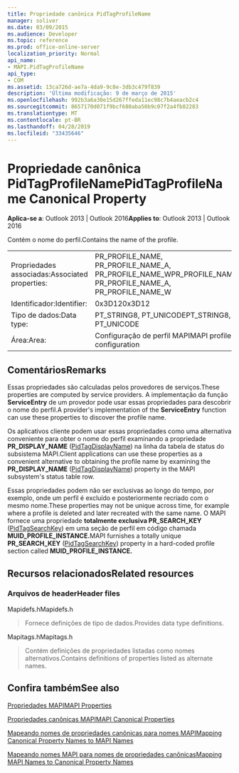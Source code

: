 ```yaml
---
title: Propriedade canônica PidTagProfileName
manager: soliver
ms.date: 03/09/2015
ms.audience: Developer
ms.topic: reference
ms.prod: office-online-server
localization_priority: Normal
api_name:
- MAPI.PidTagProfileName
api_type:
- COM
ms.assetid: 13ca726d-ae7a-4da9-9c8e-3db3c479f839
description: 'Última modificação: 9 de março de 2015'
ms.openlocfilehash: 992b3a6a30e15d267ffeda11ec98c7b4aeacb2c4
ms.sourcegitcommit: 8657170d071f9bcf680aba50b9c07f2a4fb82283
ms.translationtype: MT
ms.contentlocale: pt-BR
ms.lasthandoff: 04/28/2019
ms.locfileid: "33435646"
---
```

# <a name="pidtagprofilename-canonical-property"></a><span data-ttu-id="aba19-103">Propriedade canônica PidTagProfileName</span><span class="sxs-lookup"><span data-stu-id="aba19-103">PidTagProfileName Canonical Property</span></span>

  
  
<span data-ttu-id="aba19-104">**Aplica-se a**: Outlook 2013 | Outlook 2016</span><span class="sxs-lookup"><span data-stu-id="aba19-104">**Applies to**: Outlook 2013 | Outlook 2016</span></span> 
  
<span data-ttu-id="aba19-105">Contém o nome do perfil.</span><span class="sxs-lookup"><span data-stu-id="aba19-105">Contains the name of the profile.</span></span>
  
|||
|:-----|:-----|
|<span data-ttu-id="aba19-106">Propriedades associadas:</span><span class="sxs-lookup"><span data-stu-id="aba19-106">Associated properties:</span></span>  <br/> |<span data-ttu-id="aba19-107">PR_PROFILE_NAME, PR_PROFILE_NAME_A, PR_PROFILE_NAME_W</span><span class="sxs-lookup"><span data-stu-id="aba19-107">PR_PROFILE_NAME, PR_PROFILE_NAME_A, PR_PROFILE_NAME_W</span></span>  <br/> |
|<span data-ttu-id="aba19-108">Identificador:</span><span class="sxs-lookup"><span data-stu-id="aba19-108">Identifier:</span></span>  <br/> |<span data-ttu-id="aba19-109">0x3D12</span><span class="sxs-lookup"><span data-stu-id="aba19-109">0x3D12</span></span>  <br/> |
|<span data-ttu-id="aba19-110">Tipo de dados:</span><span class="sxs-lookup"><span data-stu-id="aba19-110">Data type:</span></span>  <br/> |<span data-ttu-id="aba19-111">PT_STRING8, PT_UNICODE</span><span class="sxs-lookup"><span data-stu-id="aba19-111">PT_STRING8, PT_UNICODE</span></span>  <br/> |
|<span data-ttu-id="aba19-112">Área:</span><span class="sxs-lookup"><span data-stu-id="aba19-112">Area:</span></span>  <br/> |<span data-ttu-id="aba19-113">Configuração de perfil MAPI</span><span class="sxs-lookup"><span data-stu-id="aba19-113">MAPI profile configuration</span></span>  <br/> |
   
## <a name="remarks"></a><span data-ttu-id="aba19-114">Comentários</span><span class="sxs-lookup"><span data-stu-id="aba19-114">Remarks</span></span>

<span data-ttu-id="aba19-115">Essas propriedades são calculadas pelos provedores de serviços.</span><span class="sxs-lookup"><span data-stu-id="aba19-115">These properties are computed by service providers.</span></span> <span data-ttu-id="aba19-116">A implementação da função **ServiceEntry** de um provedor pode usar essas propriedades para descobrir o nome do perfil.</span><span class="sxs-lookup"><span data-stu-id="aba19-116">A provider's implementation of the **ServiceEntry** function can use these properties to discover the profile name.</span></span> 
  
<span data-ttu-id="aba19-117">Os aplicativos cliente podem usar essas propriedades como uma alternativa conveniente para obter o nome do perfil examinando a propriedade **PR_DISPLAY_NAME** ([PidTagDisplayName](pidtagdisplayname-canonical-property.md)) na linha da tabela de status do subsistema MAPI.</span><span class="sxs-lookup"><span data-stu-id="aba19-117">Client applications can use these properties as a convenient alternative to obtaining the profile name by examining the **PR_DISPLAY_NAME** ([PidTagDisplayName](pidtagdisplayname-canonical-property.md)) property in the MAPI subsystem's status table row.</span></span>
  
<span data-ttu-id="aba19-118">Essas propriedades podem não ser exclusivas ao longo do tempo, por exemplo, onde um perfil é excluído e posteriormente recriado com o mesmo nome.</span><span class="sxs-lookup"><span data-stu-id="aba19-118">These properties may not be unique across time, for example where a profile is deleted and later recreated with the same name.</span></span> <span data-ttu-id="aba19-119">O MAPI fornece uma propriedade **totalmente exclusiva PR_SEARCH_KEY** ([PidTagSearchKey](pidtagsearchkey-canonical-property.md)) em uma seção de perfil em código chamada **MUID_PROFILE_INSTANCE.**</span><span class="sxs-lookup"><span data-stu-id="aba19-119">MAPI furnishes a totally unique **PR_SEARCH_KEY** ([PidTagSearchKey](pidtagsearchkey-canonical-property.md)) property in a hard-coded profile section called **MUID_PROFILE_INSTANCE.**</span></span>
  
## <a name="related-resources"></a><span data-ttu-id="aba19-120">Recursos relacionados</span><span class="sxs-lookup"><span data-stu-id="aba19-120">Related resources</span></span>

### <a name="header-files"></a><span data-ttu-id="aba19-121">Arquivos de header</span><span class="sxs-lookup"><span data-stu-id="aba19-121">Header files</span></span>

<span data-ttu-id="aba19-122">Mapidefs.h</span><span class="sxs-lookup"><span data-stu-id="aba19-122">Mapidefs.h</span></span>
  
> <span data-ttu-id="aba19-123">Fornece definições de tipo de dados.</span><span class="sxs-lookup"><span data-stu-id="aba19-123">Provides data type definitions.</span></span>
    
<span data-ttu-id="aba19-124">Mapitags.h</span><span class="sxs-lookup"><span data-stu-id="aba19-124">Mapitags.h</span></span>
  
> <span data-ttu-id="aba19-125">Contém definições de propriedades listadas como nomes alternativos.</span><span class="sxs-lookup"><span data-stu-id="aba19-125">Contains definitions of properties listed as alternate names.</span></span>
    
## <a name="see-also"></a><span data-ttu-id="aba19-126">Confira também</span><span class="sxs-lookup"><span data-stu-id="aba19-126">See also</span></span>



[<span data-ttu-id="aba19-127">Propriedades MAPI</span><span class="sxs-lookup"><span data-stu-id="aba19-127">MAPI Properties</span></span>](mapi-properties.md)
  
[<span data-ttu-id="aba19-128">Propriedades canônicas MAPI</span><span class="sxs-lookup"><span data-stu-id="aba19-128">MAPI Canonical Properties</span></span>](mapi-canonical-properties.md)
  
[<span data-ttu-id="aba19-129">Mapeando nomes de propriedades canônicas para nomes MAPI</span><span class="sxs-lookup"><span data-stu-id="aba19-129">Mapping Canonical Property Names to MAPI Names</span></span>](mapping-canonical-property-names-to-mapi-names.md)
  
[<span data-ttu-id="aba19-130">Mapeando nomes MAPI para nomes de propriedades canônicas</span><span class="sxs-lookup"><span data-stu-id="aba19-130">Mapping MAPI Names to Canonical Property Names</span></span>](mapping-mapi-names-to-canonical-property-names.md)


